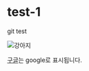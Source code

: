 # test-1
git test



![강아지](http://image.dongascience.com/Photo/2017/03/14900752352661.jpg)

[구글](https://www.google.com/)는 google로 표시됩니다.
